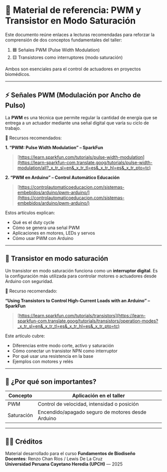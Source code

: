 
# 📘 Material de referencia: PWM y Transistor en Modo Saturación

Este documento reúne enlaces a lecturas recomendadas para reforzar la comprensión de dos conceptos fundamentales del taller:

1. 🟦 Señales PWM (Pulse Width Modulation)
2. 🟨 Transistores como interruptores (modo saturación)

Ambos son esenciales para el control de actuadores en proyectos biomédicos.

---

## ⚡ Señales PWM (Modulación por Ancho de Pulso)

La **PWM** es una técnica que permite regular la cantidad de energía que se entrega a un actuador mediante una señal digital que varía su ciclo de trabajo.

🔗 Recursos recomendados:

**1. “PWM: Pulse Width Modulation” – SparkFun**  
> [https://learn.sparkfun.com/tutorials/pulse-width-modulation](https://learn-sparkfun-com.translate.goog/tutorials/pulse-width-modulation/all?_x_tr_sl=en&_x_tr_tl=es&_x_tr_hl=es&_x_tr_pto=tc)

**2. “PWM en Arduino” – Control Automático Educación**  
> [https://controlautomaticoeducacion.com/sistemas-embebidos/arduino/pwm-arduino/](https://controlautomaticoeducacion.com/sistemas-embebidos/arduino/pwm-arduino/)

Estos artículos explican:

- Qué es el duty cycle
- Cómo se genera una señal PWM
- Aplicaciones en motores, LEDs y servos
- Cómo usar PWM con Arduino

---

## 🔌 Transistor en modo saturación

Un transistor en modo saturación funciona como un **interruptor digital**. Es la configuración más utilizada para controlar motores o actuadores desde Arduino con seguridad.

🔗 Recurso recomendado:

**“Using Transistors to Control High-Current Loads with an Arduino” – SparkFun**  
> [https://learn.sparkfun.com/tutorials/transistors](https://learn-sparkfun-com.translate.goog/tutorials/transistors/operation-modes?_x_tr_sl=en&_x_tr_tl=es&_x_tr_hl=es&_x_tr_pto=tc)

Este artículo cubre:

- Diferencias entre modo corte, activo y saturación
- Cómo conectar un transistor NPN como interruptor
- Por qué usar una resistencia en la base
- Ejemplos con motores y relés

---

## 🧠 ¿Por qué son importantes?

| Concepto     | Aplicación en el taller                        |
|--------------|------------------------------------------------|
| PWM          | Control de velocidad, intensidad o posición    |
| Saturación   | Encendido/apagado seguro de motores desde Arduino |

---

## 🧑‍🏫 Créditos

Material desarrollado para el curso **Fundamentos de Biodiseño**  
**Docentes**: Renzo Chan Ríos / Lewis De La Cruz  
**Universidad Peruana Cayetano Heredia (UPCH)** — 2025

